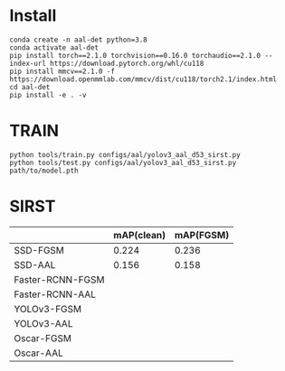 # Install
```
conda create -n aal-det python=3.8
conda activate aal-det
pip install torch==2.1.0 torchvision==0.16.0 torchaudio==2.1.0 --index-url https://download.pytorch.org/whl/cu118
pip install mmcv==2.1.0 -f https://download.openmmlab.com/mmcv/dist/cu118/torch2.1/index.html
cd aal-det
pip install -e . -v
```

# TRAIN

```shell
python tools/train.py configs/aal/yolov3_aal_d53_sirst.py
python tools/test.py configs/aal/yolov3_aal_d53_sirst.py path/to/model.pth
```

# SIRST

||mAP(clean)|mAP(FGSM)|
|---|---|---|
|SSD-FGSM|0.224|0.236|
|SSD-AAL|0.156|0.158|
|Faster-RCNN-FGSM|||
|Faster-RCNN-AAL|||
|YOLOv3-FGSM|||
|YOLOv3-AAL|||
|Oscar-FGSM|||
|Oscar-AAL|||